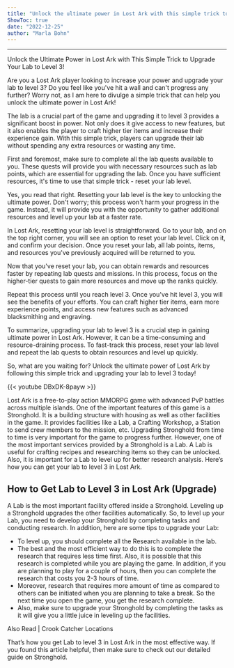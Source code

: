 ```yaml
---
title: "Unlock the ultimate power in Lost Ark with this simple trick to upgrade your lab to level 3!"
ShowToc: true 
date: "2022-12-25"
author: "Marla Bohn"
---
```

*****
Unlock the Ultimate Power in Lost Ark with This Simple Trick to Upgrade Your Lab to Level 3!

Are you a Lost Ark player looking to increase your power and upgrade your lab to level 3? Do you feel like you've hit a wall and can't progress any further? Worry not, as I am here to divulge a simple trick that can help you unlock the ultimate power in Lost Ark!

The lab is a crucial part of the game and upgrading it to level 3 provides a significant boost in power. Not only does it give access to new features, but it also enables the player to craft higher tier items and increase their experience gain. With this simple trick, players can upgrade their lab without spending any extra resources or wasting any time.

First and foremost, make sure to complete all the lab quests available to you. These quests will provide you with necessary resources such as lab points, which are essential for upgrading the lab. Once you have sufficient resources, it's time to use that simple trick - reset your lab level.

Yes, you read that right. Resetting your lab level is the key to unlocking the ultimate power. Don't worry; this process won't harm your progress in the game. Instead, it will provide you with the opportunity to gather additional resources and level up your lab at a faster rate.

In Lost Ark, resetting your lab level is straightforward. Go to your lab, and on the top right corner, you will see an option to reset your lab level. Click on it, and confirm your decision. Once you reset your lab, all lab points, items, and resources you've previously acquired will be returned to you.

Now that you've reset your lab, you can obtain rewards and resources faster by repeating lab quests and missions. In this process, focus on the higher-tier quests to gain more resources and move up the ranks quickly.

Repeat this process until you reach level 3. Once you've hit level 3, you will see the benefits of your efforts. You can craft higher tier items, earn more experience points, and access new features such as advanced blacksmithing and engraving.

To summarize, upgrading your lab to level 3 is a crucial step in gaining ultimate power in Lost Ark. However, it can be a time-consuming and resource-draining process. To fast-track this process, reset your lab level and repeat the lab quests to obtain resources and level up quickly.

So, what are you waiting for? Unlock the ultimate power of Lost Ark by following this simple trick and upgrading your lab to level 3 today!

{{< youtube DBxDK-8payw >}} 



Lost Ark is a free-to-play action MMORPG game with advanced PvP battles across multiple islands. One of the important features of this game is a Stronghold. It is a building structure with housing as well as other facilities in the game. It provides facilities like a Lab, a Crafting Workshop, a Station to send crew members to the mission, etc. Upgrading Stronghold from time to time is very important for the game to progress further. However, one of the most important services provided by a Stronghold is a Lab. A Lab is useful for crafting recipes and researching items so they can be unlocked. Also, it is important for a Lab to level up for better research analysis. Here’s how you can get your lab to level 3 in Lost Ark.
 
## How to Get Lab to Level 3 in Lost Ark (Upgrade)
 

 
A Lab is the most important facility offered inside a Stronghold. Leveling up a Stronghold upgrades the other facilities automatically. So, to level up your Lab, you need to develop your Stronghold by completing tasks and conducting research. In addition, here are some tips to upgrade your Lab:
 
- To level up, you should complete all the Research available in the lab.
 - The best and the most efficient way to do this is to complete the research that requires less time first. Also, it is possible that this research is completed while you are playing the game. In addition, if you are planning to play for a couple of hours, then you can complete the research that costs you 2-3 hours of time.
 - Moreover, research that requires more amount of time as compared to others can be initiated when you are planning to take a break. So the next time you open the game, you get the research complete.
 - Also, make sure to upgrade your Stronghold by completing the tasks as it will give you a little juice in leveling up the facilities.

 
Also Read | Crook Catcher Locations
 
That’s how you get Lab to level 3 in Lost Ark in the most effective way. If you found this article helpful, then make sure to check out our detailed guide on Stronghold.



